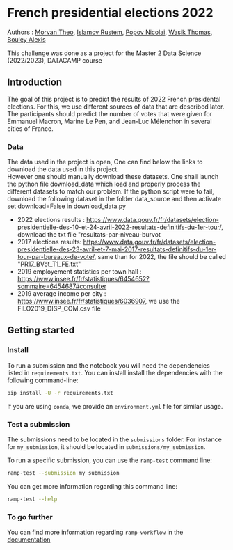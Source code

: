 # French presidential elections 2022

Authors : [Morvan Theo](https://github.com/Theo-Morvan), [Islamov Rustem](https://github.com/Rustem-Islamov), [Popov Nicolai](https://github.com/k0l1ka), [Wasik Thomas](https://github.com/WskThomas), [Bouley Alexis](https://github.com/alexisbouley)

This challenge was done as a project for the Master 2 Data Science (2022/2023), DATACAMP course

## Introduction

The goal of this project is to predict the results of 2022 French presidental elections. For this, we use different sources of data that are described later. The participants should predict the number of votes that were given for Emmanuel Macron, Marine Le Pen, and Jean-Luc Mélenchon in several cities of France.

### Data
The data used in the project is open, One can find below the links to download the data used in this project. <br>
However one should manually download these datasets. One shall launch the python file download_data which load and properly process the different datasets to match our problem. If the python script were to fail, download the following dataset in the folder data_source and then activate set download=False in download_data.py
- 2022 elections results : https://www.data.gouv.fr/fr/datasets/election-presidentielle-des-10-et-24-avril-2022-resultats-definitifs-du-1er-tour/, download the txt file "resultats-par-niveau-burvot
- 2017 elections results: https://www.data.gouv.fr/fr/datasets/election-presidentielle-des-23-avril-et-7-mai-2017-resultats-definitifs-du-1er-tour-par-bureaux-de-vote/, same than for 2022, the file should be called "PR17_BVot_T1_FE.txt"
- 2019 employement statistics per town hall : https://www.insee.fr/fr/statistiques/6454652?sommaire=6454687#consulter
- 2019 average income per city : https://www.insee.fr/fr/statistiques/6036907, we use the FILO2019_DISP_COM.csv file


## Getting started

### Install

To run a submission and the notebook you will need the dependencies listed
in `requirements.txt`. You can install install the dependencies with the
following command-line:

```bash
pip install -U -r requirements.txt
```

If you are using `conda`, we provide an `environment.yml` file for similar
usage.



### Test a submission

The submissions need to be located in the `submissions` folder. For instance
for `my_submission`, it should be located in `submissions/my_submission`.

To run a specific submission, you can use the `ramp-test` command line:

```bash
ramp-test --submission my_submission
```

You can get more information regarding this command line:

```bash
ramp-test --help
```

### To go further

You can find more information regarding `ramp-workflow` in the
[documentation](https://paris-saclay-cds.github.io/ramp-docs/ramp-workflow/stable/using_kits.html)
